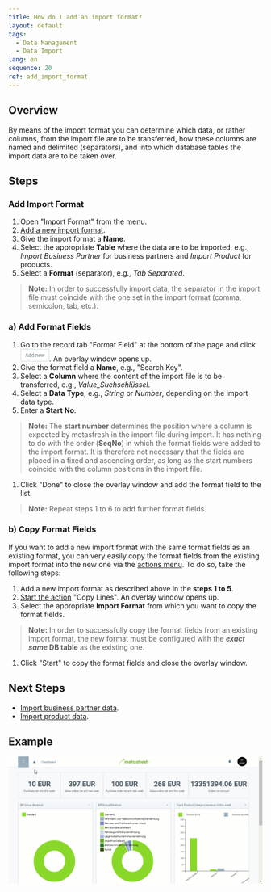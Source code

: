 ```yaml
---
title: How do I add an import format?
layout: default
tags:
  - Data Management
  - Data Import
lang: en
sequence: 20
ref: add_import_format
---
```


## Overview
By means of the import format you can determine which data, or rather columns, from the import file are to be transferred, how these columns are named and delimited (separators), and into which database tables the import data are to be taken over.

## Steps

### Add Import Format
1. Open "Import Format" from the [menu](Menu).
1. [Add a new import format](New_Record_Window).
1. Give the import format a **Name**.
1. Select the appropriate **Table** where the data are to be imported, e.g., *Import Business Partner* for business partners and *Import Product* for products.
1. Select a **Format** (separator), e.g., *Tab Separated*.
 >**Note:** In order to successfully import data, the separator in the import file must coincide with the one set in the import format (comma, semicolon, tab, etc.).

### a) Add Format Fields
1. Go to the record tab "Format Field" at the bottom of the page and click ![](assets/Add_New_Button.png). An overlay window opens up.
1. Give the format field a **Name**, e.g., "Search Key".
1. Select a **Column** where the content of the import file is to be transferred, e.g., *Value_Suchschlüssel*.
1. Select a **Data Type**, e.g., *String* or *Number*, depending on the import data type.
1. Enter a **Start No**.
 >**Note:** The **start number** determines the position where a column is expected by metasfresh in the import file during import. It has nothing to do with the order (**SeqNo**) in which the format fields were added to the import format. It is therefore not necessary that the fields are placed in a fixed and ascending order, as long as the start numbers coincide with the column positions in the import file.

1. Click "Done" to close the overlay window and add the format field to the list.
 >**Note:** Repeat steps 1 to 6 to add further format fields.

### b) Copy Format Fields
If you want to add a new import format with the same format fields as an existing format, you can very easily copy the format fields from the existing import format into the new one via the [actions menu](StartAction). To do so, take the following steps:

1. Add a new import format as described above in the **steps 1 to 5**.
1. [Start the action](StartAction) "Copy Lines". An overlay window opens up.
1. Select the appropriate **Import Format** from which you want to copy the format fields.
 >**Note:** In order to successfully copy the format fields from an existing import format, the new format must be configured with the **_exact same_ DB table** as the existing one.

1. Click "Start" to copy the format fields and close the overlay window.

## Next Steps
- [Import business partner data](Import_bpartner_data).
- [Import product data](Import_product_data).

## Example
![](assets/Add_import_format.gif)
